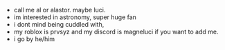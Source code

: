 - call me al or alastor. maybe luci.
- im interested in astronomy, super huge fan
- i dont mind being cuddled with,
- my roblox is prvsyz and my discord is magneluci if you want to add me.
- i go by he/him

<!---
magnelucifer/magnelucifer is a ✨ special ✨ repository because its `README.md` (this file) appears on your GitHub profile.
You can click the Preview link to take a look at your changes.
--->
